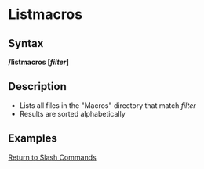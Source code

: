 # Listmacros

## Syntax

**/listmacros \[**_**filter**_**\]**

## Description

* Lists all files in the "Macros" directory that match _filter_
* Results are sorted alphabetically

## Examples

[Return to Slash Commands](./)

